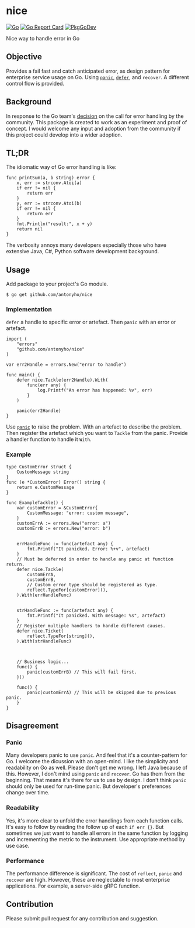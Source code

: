 # nice
[![Go](https://github.com/antonyho/nice/actions/workflows/go.yml/badge.svg)](https://github.com/antonyho/nice/actions/workflows/go.yml) [![Go Report Card](https://goreportcard.com/badge/github.com/antonyho/nice)](https://goreportcard.com/report/github.com/antonyho/nice) [![PkgGoDev](https://pkg.go.dev/badge/github.com/antonyho/nice)](https://pkg.go.dev/github.com/antonyho/nice)

Nice way to handle error in Go


## Objective
Provides a fail fast and catch anticipated error, as design pattern for enterprise service usage on Go.
Using [`panic`](https://go.dev/ref/spec#Handling_panics), [`defer`](https://go.dev/ref/spec#Defer_statements), and `recover`. A different control flow is provided.


## Background
In response to the Go team's [decision](https://go.dev/blog/error-syntax) on the call for error handling by the community. This package is created to work as an experiment and proof of concept. I would welcome any input and adoption from the community if this project could develop into a wider adoption.


## TL;DR
The idiomatic way of Go error handling is like:
```
func printSum(a, b string) error {
    x, err := strconv.Atoi(a)
    if err != nil {
        return err
    }
    y, err := strconv.Atoi(b)
    if err != nil {
        return err
    }
    fmt.Println("result:", x + y)
    return nil
}
```
The verbosity annoys many developers especially those who have extensive Java, C#, Python software development background.


## Usage
Add package to your project's Go module.
```
$ go get github.com/antonyho/nice
```

### Implementation
`defer` a handle to specific error or artefact. Then `panic` with an error or artefact.
```
import (
    "errors"
    "github.com/antonyho/nice"
)

var err2Handle = errors.New("error to handle")

func main() {
    defer nice.Tackle(err2Handle).With(
        func(err any) {
            log.Printf("An error has happened: %v", err)
        }
    )

    panic(err2Handle)
}
```

Use [`panic`](https://go.dev/ref/spec#Handling_panics) to raise the problem. With an artefact to describe the problem.
Then register the artefact which you want to `Tackle` from the panic. Provide a handler function to handle it `With`.

### Example
```
type CustomError struct {
    CustomMessage string
}
func (e *CustomError) Error() string {
    return e.CustomMessage
}

func ExampleTackle() {
    var customError = &CustomError{
        CustomMessage: "error: custom message",
    }
    customErrA := errors.New("error: a")
    customErrB := errors.New("error: b")
    
    
    errHandleFunc := func(artefact any) {
        fmt.Printf("It panicked. Error: %+v", artefact)
    }
    // Must be deferred in order to handle any panic at function return.
    defer nice.Tackle(
        customErrA,
        customErrB,
        // Custom error type should be registered as type.
        reflect.TypeFor[customError](),
    ).With(errHandleFunc)
    
    
    strHandleFunc := func(artefact any) {
        fmt.Printf("It panicked. With message: %s", artefact)
    }
    // Register multiple handlers to handle different causes.
    defer nice.Ticket(
        reflect.TypeFor[string](),
    ).With(strHandleFunc)
    
    
    
    // Business logic...
    func() {
        panic(customErrB) // This will fail first.
    }()

    func() {
        panic(customErrA) // This will be skipped due to previous panic.
    }
}
```


## Disagreement
### Panic
Many developers panic to use `panic`. And feel that it's a counter-pattern for Go. I welcome the dicussion with an open-mind. I like the simplicity and readability on Go as well. Please don't get me wrong. I left Java because of this. However, I don't mind using `panic` and `recover`. Go has them from the beginning. That means it's there for us to use by design. I don't think `panic` should only be used for run-time panic. But developer's preferences change over time.

### Readability
Yes, it's more clear to unfold the error handlings from each function calls. It's easy to follow by reading the follow up of each `if err {}`. But sometimes we just want to handle all errors in the same function by logging and incrementing the metric to the instrument. Use appropriate method by use case.

### Performance
The performance difference is significant. The cost of `reflect`, `panic` and `recover` are high. However, these are neglectable to most enterprise applications. For example, a server-side gRPC function.


## Contribution
Please submit pull request for any contribution and suggestion.
